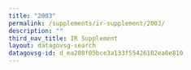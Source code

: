 ```yaml
---
title: "2003"
permalink: /supplements/ir-supplement/2003/
description: ""
third_nav_title: IR Supplement
layout: datagovsg-search
datagovsg-id: d_ea208f05bce3a133f55426182ea6e810
---
```

